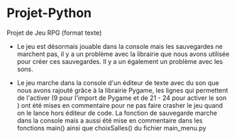 # Projet-Python
Projet de Jeu RPG (format texte)

- Le jeu est désormais jouable dans la console mais les sauvegardes ne marchent pas, il y a un problème avec la librairie que nous avons utilisée pour créer ces sauvegardes. Il y a un également un problème avec les sons.


- Le jeu marche dans la console d'un éditeur de texte avec du son que nous avons rajouté grâce à la librairie Pygame, les lignes qui permettent de l'activer (9 pour l'import de Pygame et de 21 - 24 pour activer le son ) ont été mises en commentaire pour ne pas faire crasher le jeu quand on le lance hors éditeur de code. La fonction de sauvegarde marche dans la console mais a aussi été mise en commentaire dans les fonctions main() ainsi que choixSalles() du fichier main_menu.py

